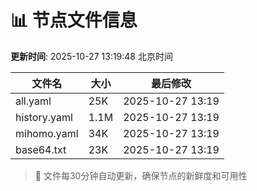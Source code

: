 # 📊 节点文件信息

**更新时间**: 2025-10-27 13:19:48 北京时间

| 文件名 | 大小 | 最后修改 |
|--------|------|----------|
| all.yaml | 25K | 2025-10-27 13:19 |
| history.yaml | 1.1M | 2025-10-27 13:19 |
| mihomo.yaml | 34K | 2025-10-27 13:19 |
| base64.txt | 23K | 2025-10-27 13:19 |

> 🔄 文件每30分钟自动更新，确保节点的新鲜度和可用性

